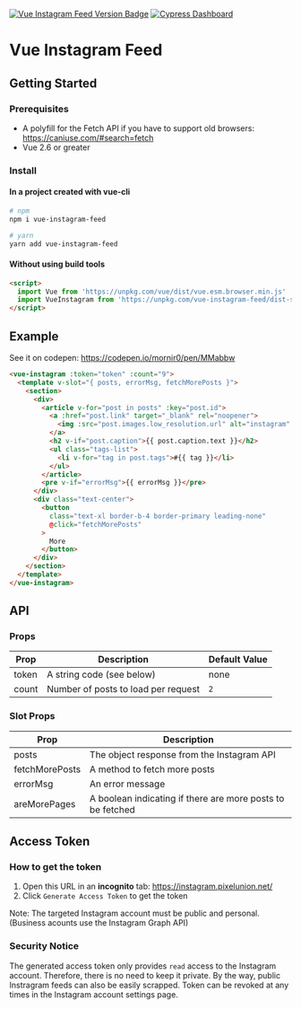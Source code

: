 [![Vue Instagram Feed Version Badge](https://img.shields.io/npm/v/vue-instagram-feed.svg?style=for-the-badge&color=#41b883)](https://www.npmjs.com/package/vue-instagram-feed) [![Cypress Dashboard](https://img.shields.io/badge/cypress-dashboard-brightgreen.svg?style=for-the-badge)](https://dashboard.cypress.io/#/projects/p56aoq/runs)

# Vue Instagram Feed

## Getting Started

### Prerequisites

- A polyfill for the Fetch API if you have to support old browsers:
  https://caniuse.com/#search=fetch
- Vue 2.6 or greater

### Install

#### In a project created with vue-cli

```bash
# npm
npm i vue-instagram-feed
```

```bash
# yarn
yarn add vue-instagram-feed
```

#### Without using build tools

```html
<script>
  import Vue from 'https://unpkg.com/vue/dist/vue.esm.browser.min.js'
  import VueInstagram from 'https://unpkg.com/vue-instagram-feed/dist-src/index.min.js'
</script>
```

## Example

See it on codepen: https://codepen.io/mornir0/pen/MMabbw

```html
<vue-instagram :token="token" :count="9">
  <template v-slot="{ posts, errorMsg, fetchMorePosts }">
    <section>
      <div>
        <article v-for="post in posts" :key="post.id">
          <a :href="post.link" target="_blank" rel="noopener">
            <img :src="post.images.low_resolution.url" alt="instagram" />
          </a>
          <h2 v-if="post.caption">{{ post.caption.text }}</h2>
          <ul class="tags-list">
            <li v-for="tag in post.tags">#{{ tag }}</li>
          </ul>
        </article>
        <pre v-if="errorMsg">{{ errorMsg }}</pre>
      </div>
      <div class="text-center">
        <button
          class="text-xl border-b-4 border-primary leading-none"
          @click="fetchMorePosts"
        >
          More
        </button>
      </div>
    </section>
  </template>
</vue-instagram>
```

## API

### Props

| Prop  | Description                         | Default Value |
| ----- | ----------------------------------- | ------------- |
| token | A string code (see below)           | none          |
| count | Number of posts to load per request | `2`           |

### Slot Props

| Prop           | Description                                                |
| -------------- | ---------------------------------------------------------- |
| posts          | The object response from the Instagram API                 |
| fetchMorePosts | A method to fetch more posts                               |
| errorMsg       | An error message                                           |
| areMorePages   | A boolean indicating if there are more posts to be fetched |

## Access Token

### How to get the token

1. Open this URL in an **incognito** tab: https://instagram.pixelunion.net/
2. Click `Generate Access Token` to get the token

Note: The targeted Instagram account must be public and personal. (Business acounts use the Instagram Graph API)

### Security Notice

The generated access token only provides `read` access to the Instagram account.
Therefore, there is no need to keep it private. By the way, public Instragram feeds can also be easily scrapped.
Token can be revoked at any times in the Instagram account settings page.
